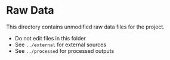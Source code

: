 # Raw Data

This directory contains unmodified raw data files for the project.

- Do not edit files in this folder
- See `../external` for external sources
- See `../processed` for processed outputs